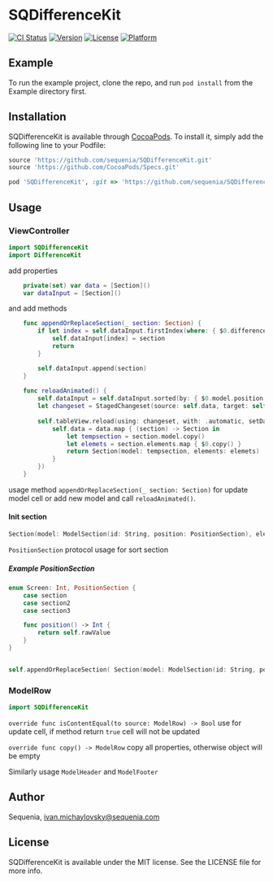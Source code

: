 # SQDifferenceKit

[![CI Status](https://img.shields.io/travis/lab-devoloper/SQDifferenceKit.svg?style=flat)](https://travis-ci.org/lab-devoloper/SQDifferenceKit)
[![Version](https://img.shields.io/cocoapods/v/SQDifferenceKit.svg?style=flat)](https://cocoapods.org/pods/SQDifferenceKit)
[![License](https://img.shields.io/cocoapods/l/SQDifferenceKit.svg?style=flat)](https://cocoapods.org/pods/SQDifferenceKit)
[![Platform](https://img.shields.io/cocoapods/p/SQDifferenceKit.svg?style=flat)](https://cocoapods.org/pods/SQDifferenceKit)

## Example

To run the example project, clone the repo, and run `pod install` from the Example directory first.

## Installation

SQDifferenceKit is available through [CocoaPods](https://cocoapods.org). To install
it, simply add the following line to your Podfile:

```ruby
source 'https://github.com/sequenia/SQDifferenceKit.git'
source 'https://github.com/CocoaPods/Specs.git'

pod 'SQDifferenceKit', :git => 'https://github.com/sequenia/SQDifferenceKit.git'
```

## Usage

### ViewController

```swift
import SQDifferenceKit
import DifferenceKit
```

add properties

```swift
    private(set) var data = [Section]()
    var dataInput = [Section]()
```

and add methods

```swift
    func appendOrReplaceSection(_ section: Section) {
        if let index = self.dataInput.firstIndex(where: { $0.differenceIdentifier == section.differenceIdentifier }) {
            self.dataInput[index] = section
            return
        }

        self.dataInput.append(section)
    }
    
    func reloadAnimated() {
        self.dataInput = self.dataInput.sorted(by: { $0.model.position.position() < $1.model.position.position() })
        let changeset = StagedChangeset(source: self.data, target: self.dataInput)
        
        self.tableView.reload(using: changeset, with: .automatic, setData: { (data) in
            self.data = data.map { (section) -> Section in
                let tempsection = section.model.copy()
                let elemets = section.elements.map { $0.copy() }
                return Section(model: tempsection, elements: elemets)
            }
        })
    }
```
usage method `appendOrReplaceSection(_ section: Section)` for update model cell or add new model and call `reloadAnimated()`.

#### Init section

```swift
Section(model: ModelSection(id: String, position: PositionSection), elements: [ModelRow(id: String)])
```

`PositionSection` protocol usage for sort section

##### Example PositionSection

```swift
enum Screen: Int, PositionSection {
    case section
    case section2
    case section3

    func position() -> Int {
        return self.rawValue
    }
}


self.appendOrReplaceSection( Section(model: ModelSection(id: String, position: Screen.section.position()), elements: [ModelRow(id: String)]) )

```

### ModelRow

```swift
import SQDifferenceKit
```

`override func isContentEqual(to source: ModelRow) -> Bool` use for update cell, if method return `true` cell will not be updated

`override func copy() -> ModelRow` copy all properties, otherwise object will be empty

Similarly usage `ModelHeader` and `ModelFooter`

## Author

Sequenia, ivan.michaylovsky@sequenia.com

## License

SQDifferenceKit is available under the MIT license. See the LICENSE file for more info.
